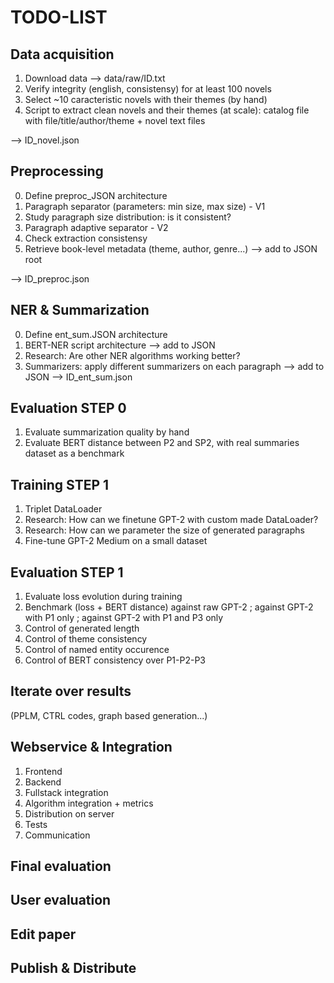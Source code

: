 # TODO-LIST

## Data acquisition
1. Download data --> data/raw/ID.txt
2. Verify integrity (english, consistensy) for at least 100 novels
3. Select ~10 caracteristic novels with their themes (by hand)
4. Script to extract clean novels and their themes (at scale): catalog file with file/title/author/theme + novel text files

--> ID_novel.json

## Preprocessing
0. Define preproc_JSON architecture
1. Paragraph separator (parameters: min size, max size) - V1
2. Study paragraph size distribution: is it consistent?
3. Paragraph adaptive separator - V2
4. Check extraction consistensy
5. Retrieve book-level metadata (theme, author, genre...) --> add to JSON root

--> ID_preproc.json

## NER & Summarization
0. Define ent_sum.JSON architecture
1. BERT-NER script architecture --> add to JSON
2. Research: Are other NER algorithms working better?
3. Summarizers: apply different summarizers on each paragraph --> add to JSON
--> ID_ent_sum.json

## Evaluation STEP 0
1. Evaluate summarization quality by hand
2. Evaluate BERT distance between P2 and SP2, with real summaries dataset as a benchmark

## Training STEP 1
1. Triplet DataLoader
2. Research: How can we finetune GPT-2 with custom made DataLoader?
3. Research: How can we parameter the size of generated paragraphs
4. Fine-tune GPT-2 Medium on a small dataset

## Evaluation STEP 1
1. Evaluate loss evolution during training
2. Benchmark (loss + BERT distance) against raw GPT-2 ; against GPT-2 with P1 only ; against GPT-2 with P1 and P3 only
3. Control of generated length
4. Control of theme consistency
5. Control of named entity occurence
6. Control of BERT consistency over P1-P2-P3

## Iterate over results
(PPLM, CTRL codes, graph based generation...)

## Webservice & Integration
1. Frontend
2. Backend
3. Fullstack integration
4. Algorithm integration + metrics
5. Distribution on server
6. Tests
7. Communication

## Final evaluation

## User evaluation

## Edit paper

## Publish & Distribute


